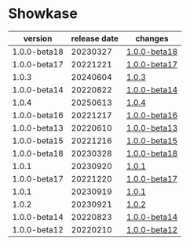 # Showkase	


|version|release date|changes|
|---|---|---|
|1.0.0-beta18|20230327|[1.0.0-beta18](./1.0.0-beta18-20230327.md)|
|1.0.0-beta17|20221221|[1.0.0-beta17](./1.0.0-beta17-20221221.md)|
|1.0.3|20240604|[1.0.3](./1.0.3-20240604.md)|
|1.0.0-beta14|20220822|[1.0.0-beta14](./1.0.0-beta14-20220822.md)|
|1.0.4|20250613|[1.0.4](./1.0.4-20250613.md)|
|1.0.0-beta16|20221217|[1.0.0-beta16](./1.0.0-beta16-20221217.md)|
|1.0.0-beta13|20220610|[1.0.0-beta13](./1.0.0-beta13-20220610.md)|
|1.0.0-beta15|20221216|[1.0.0-beta15](./1.0.0-beta15-20221216.md)|
|1.0.0-beta18|20230328|[1.0.0-beta18](./1.0.0-beta18-20230328.md)|
|1.0.1|20230920|[1.0.1](./1.0.1-20230920.md)|
|1.0.0-beta17|20221220|[1.0.0-beta17](./1.0.0-beta17-20221220.md)|
|1.0.1|20230919|[1.0.1](./1.0.1-20230919.md)|
|1.0.2|20230921|[1.0.2](./1.0.2-20230921.md)|
|1.0.0-beta14|20220823|[1.0.0-beta14](./1.0.0-beta14-20220823.md)|
|1.0.0-beta12|20220210|[1.0.0-beta12](./1.0.0-beta12-20220210.md)|
